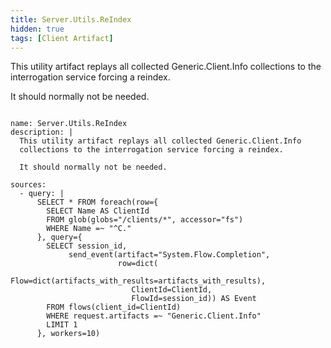 ```yaml
---
title: Server.Utils.ReIndex
hidden: true
tags: [Client Artifact]
---
```


This utility artifact replays all collected Generic.Client.Info
collections to the interrogation service forcing a reindex.

It should normally not be needed.


<pre><code class="language-yaml">
name: Server.Utils.ReIndex
description: |
  This utility artifact replays all collected Generic.Client.Info
  collections to the interrogation service forcing a reindex.

  It should normally not be needed.

sources:
  - query: |
      SELECT * FROM foreach(row={
        SELECT Name AS ClientId
        FROM glob(globs=&quot;/clients/*&quot;, accessor=&quot;fs&quot;)
        WHERE Name =~ &quot;^C.&quot;
      }, query={
        SELECT session_id,
             send_event(artifact=&quot;System.Flow.Completion&quot;,
                        row=dict(
                           Flow=dict(artifacts_with_results=artifacts_with_results),
                           ClientId=ClientId,
                           FlowId=session_id)) AS Event
        FROM flows(client_id=ClientId)
        WHERE request.artifacts =~ &quot;Generic.Client.Info&quot;
        LIMIT 1
      }, workers=10)

</code></pre>

